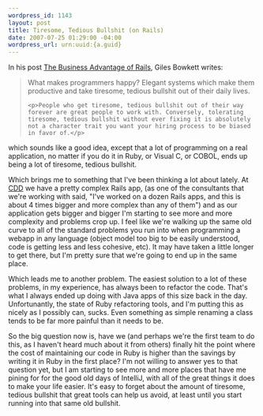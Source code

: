 ```yaml
--- 
wordpress_id: 1143
layout: post
title: Tiresome, Tedious Bullshit (on Rails)
date: 2007-07-25 01:29:00 -04:00
wordpress_url: urn:uuid:{a.guid}
---
```

<p>In his post <a href="http://gilesbowkett.blogspot.com/2007/07/business-advantage-of-rails.html">The Business Advantage of Rails</a>, Giles Bowkett writes:</p>

<blockquote>
    <p>What makes programmers happy? Elegant systems which make them productive and take tiresome, tedious bullshit out of their daily lives. </p>

    <p>People who get tiresome, tedious bullshit out of their way forever are great people to work with. Conversely, tolerating tiresome, tedious bullshit without ever fixing it is absolutely not a character trait you want your hiring process to be biased in favor of.</p>
</blockquote>

<p>which sounds like a good idea, except that a lot of programming on a real application, no matter if you do it in Ruby, or Visual C, or COBOL, ends up being a lot of tiresome, tedious bullshit.  </p>

<p>Which brings me to something that I've been thinking a lot about lately.  At <a href="http://www.collaborativedrug.com">CDD</a> we have a pretty complex Rails app, (as one of the consultants that we're working with said, "I've worked on a dozen Rails apps, and this is about 4 times bigger and more complex than any of them") and as our application gets bigger and bigger I'm starting to see more and more complexity and problems crop up.  I feel like we're walking up the same old curve to all of the standard problems you run into when programming a webapp in any language (object model too big to be easily understood, code is getting less and less cohesive, etc).  It may have taken a little longer to get there, but I'm pretty sure that we're going to end up in the same place.</p>

<p>Which leads me to another problem.  The easiest solution to a lot of these problems, in my experience, has always been to refactor the code.  That's what I always ended up doing with Java apps of this size back in the day.  Unfortunantly, the state of Ruby refactoring tools, and I'm putting this as nicely as I possibly can, sucks.  Even something as simple renaming a class tends to be far more painful than it needs to be.</p>

<p>So the big question now is, have we (and perhaps we're the first team to do this, as I haven't heard much about it from others) finally hit the point where the cost of maintaining our code in Ruby is higher than the savings by writing it in Ruby in the first place?  I'm not willing to answer yes to that question yet, but I am starting to see more and more places that have me pining for for the good old days of IntelliJ, with all of the great things it does to make your life easier.  It's easy to forget about the amount of tiresome, tedious bullshit that great tools can help us avoid, at least until you start running into that same old bullshit.</p>
